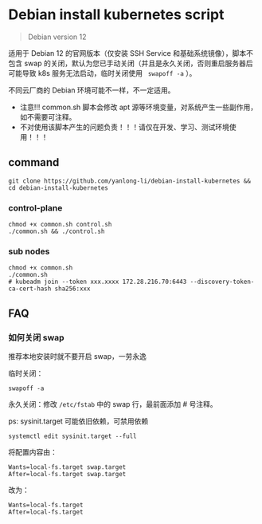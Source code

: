 # Debian install kubernetes script
> Debian version 12

适用于 Debian 12 的官网版本（仅安装 SSH Service 和基础系统镜像），脚本不包含 swap 的关闭，默认为您已手动关闭（并且是永久关闭，否则重启服务器后可能导致 k8s 服务无法启动，临时关闭使用 ` swapoff -a` ）。

不同云厂商的 Debian 环境可能不一样，不一定适用。

* 注意!!! common.sh 脚本会修改 apt 源等环境变量，对系统产生一些副作用，如不需要可注释。
* 不对使用该脚本产生的问题负责！！！请仅在开发、学习、测试环境使用！！！

## command


```shell
git clone https://github.com/yanlong-li/debian-install-kubernetes && cd debian-install-kubernetes
```

### control-plane

```shell
chmod +x common.sh control.sh
./common.sh && ./control.sh
```

### sub nodes

```shell
chmod +x common.sh
./common.sh
# kubeadm join --token xxx.xxxx 172.28.216.70:6443 --discovery-token-ca-cert-hash sha256:xxx
```



## FAQ

### 如何关闭 swap
推荐本地安装时就不要开启 swap，一劳永逸

临时关闭：
```shell
swapoff -a
```

永久关闭：修改 `/etc/fstab` 中的 swap 行，最前面添加 # 号注释。

ps: sysinit.target 可能依旧依赖，可禁用依赖
```shell
systemctl edit sysinit.target --full
```

将配置内容由：

    Wants=local-fs.target swap.target
    After=local-fs.target swap.target

改为：

    Wants=local-fs.target
    After=local-fs.target
